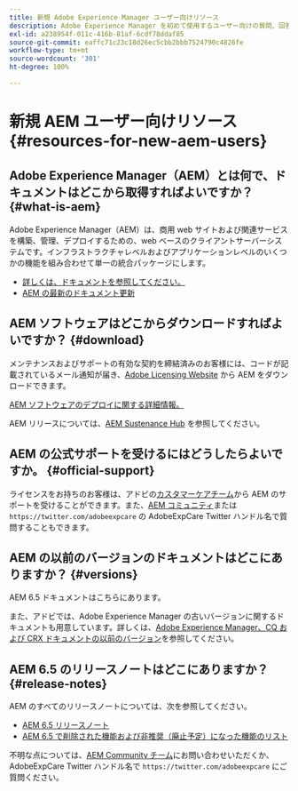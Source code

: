 ```yaml
---
title: 新規 Adobe Experience Manager ユーザー向けリソース
description: Adobe Experience Manager を初めて使用するユーザー向けの質問、回答、リソース 6.5.
exl-id: a238954f-011c-416b-81af-6cdf78ddaf85
source-git-commit: eaffc71c23c18d26ec5cbb2bbb7524790c4826fe
workflow-type: tm+mt
source-wordcount: '301'
ht-degree: 100%

---
```


# 新規 AEM ユーザー向けリソース {#resources-for-new-aem-users}

## Adobe Experience Manager（AEM）とは何で、ドキュメントはどこから取得すればよいですか？ {#what-is-aem}

Adobe Experience Manager（AEM）は、商用 web サイトおよび関連サービスを構築、管理、デプロイするための、web ベースのクライアントサーバーシステムです。インフラストラクチャレベルおよびアプリケーションレベルのいくつかの機能を組み合わせて単一の統合パッケージにします。

* [詳しくは、ドキュメントを参照してください。](/help/sites-deploying/home.md)
* [AEM の最新のドキュメント更新](https://experienceleague.adobe.com/docs/experience-manager-release-information/aem-release-updates/doc-updates/documentation-updates.html?lang=ja)

## AEM ソフトウェアはどこからダウンロードすればよいですか？ {#download}

メンテナンスおよびサポートの有効な契約を締結済みのお客様には、コードが記載されているメール通知が届き、[Adobe Licensing Website](https://licensing.adobe.com/) から AEM をダウンロードできます。

[AEM ソフトウェアのデプロイに関する詳細情報。](/help/sites-deploying/home.md)

AEM リリースについては、[AEM Sustenance Hub](https://experienceleague.adobe.com/docs/experience-manager-release-information/aem-release-updates/aem-releases-updates.html?lang=ja) を参照してください。

## AEM の公式サポートを受けるにはどうしたらよいですか。 {#official-support}

ライセンスをお持ちのお客様は、アドビの[カスタマーケアチーム](https://experienceleague.adobe.com/?support-solution=General&amp;lang=ja#support)から AEM のサポートを受けることができます。また、[AEM コミュニティ](https://experienceleaguecommunities.adobe.com:443/t5/adobe-experience-manager/ct-p/adobe-experience-manager-community?lang=ja)または `https://twitter.com/adobeexpcare` の AdobeExpCare Twitter ハンドル名で質問することもできます。

## AEM の以前のバージョンのドキュメントはどこにありますか？ {#versions}

AEM 6.5 ドキュメントはこちらにあります。

また、アドビでは、Adobe Experience Manager の古いバージョンに関するドキュメントも用意しています。詳しくは、[Adobe Experience Manager、CQ および CRX ドキュメントの以前のバージョン](https://experienceleague.adobe.com/docs/experience-manager-release-information/aem-release-updates/previous-updates/aem-previous-versions.html?lang=ja)を参照してください。

## AEM 6.5 のリリースノートはどこにありますか？ {#release-notes}

AEM のすべてのリリースノートについては、次を参照してください。

* [AEM 6.5 リリースノート](/help/release-notes/home.md)
* [AEM 6.5 で削除された機能および非推奨（廃止予定）になった機能のリスト](/help/release-notes/deprecated-removed-features.md)

不明な点については、[AEM Community チーム](https://help-forums.adobe.com/content/adobeforums/en/experience-manager-forum/adobe-experience-manager.html)にお問い合わせいただくか、AdobeExpCare Twitter ハンドル名で `https://twitter.com/adobeexpcare` にご質問ください。
